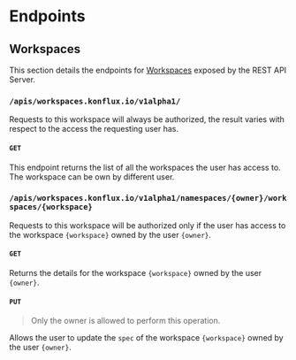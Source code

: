 # Endpoints

## Workspaces

This section details the endpoints for [Workspaces](./crds.md) exposed by the REST API Server.


### `/apis/workspaces.konflux.io/v1alpha1/`

Requests to this workspace will always be authorized, the result varies with respect to the access the requesting user has.


#### `GET`

This endpoint returns the list of all the workspaces the user has access to.
The workspace can be own by different user.


### `/apis/workspaces.konflux.io/v1alpha1/namespaces/{owner}/workspaces/{workspace}`

Requests to this workspace will be authorized only if the user has access to the workspace `{workspace}` owned by the user `{owner}`.


#### `GET`

Returns the details for the workspace `{workspace}` owned by the user `{owner}`.


#### `PUT`

> Only the owner is allowed to perform this operation.

Allows the user to update the `spec` of the workspace `{workspace}` owned by the user `{owner}`.
